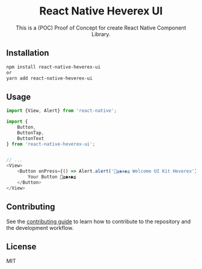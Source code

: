 <h1  align="center">React Native Heverex UI</h1>

<p align="center">
This is a (POC) Proof of Concept for create React Native Component Library.
</p>

## Installation

```sh
npm install react-native-heverex-ui
or
yarn add react-native-heverex-ui
```

## Usage

```js
import {View, Alert} from 'react-native';

import { 
    Button, 
    ButtonTap, 
    ButtonText
} from 'react-native-heverex-ui';


// ...
<View>
    <Button onPress={() => Alert.alert('👋≧◉ᴥ◉≦ Welcome UI Kit Heverex')}>
        Your Button 👋≧◉ᴥ◉≦
    </Button>
</View>
```

## Contributing

See the [contributing guide](CONTRIBUTING.md) to learn how to contribute to the repository and the development workflow.

## License

MIT

